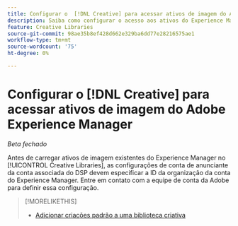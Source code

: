 ```yaml
---
title: Configurar o  [!DNL Creative] para acessar ativos de imagem do Adobe Experience Manager
description: Saiba como configurar o acesso aos ativos do Experience Manager no [!DNL Creative].
feature: Creative Libraries
source-git-commit: 98ae35b8ef428d662e329ba6dd77e28216575ae1
workflow-type: tm+mt
source-wordcount: '75'
ht-degree: 0%

---
```


# Configurar o [!DNL Creative] para acessar ativos de imagem do Adobe Experience Manager

*Beta fechado*

Antes de carregar ativos de imagem existentes do Experience Manager no [!UICONTROL Creative Libraries], as configurações de conta de anunciante da conta associada do DSP devem especificar a ID da organização da conta do Experience Manager. Entre em contato com a equipe de conta da Adobe para definir essa configuração.

>[!MORELIKETHIS]
>
>* [Adicionar criações padrão a uma biblioteca criativa](creative-add-standard.md)
